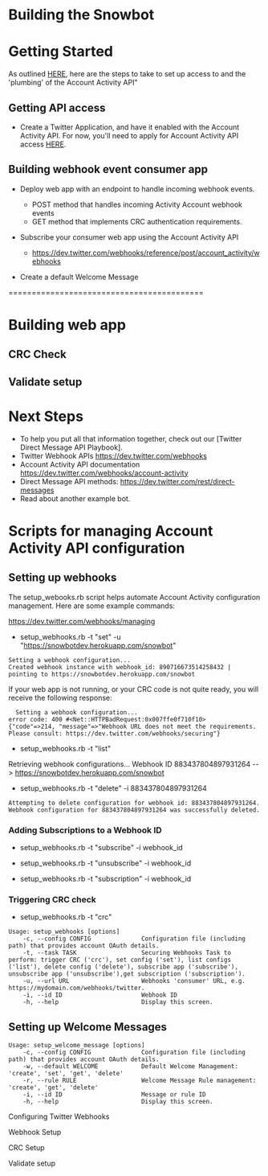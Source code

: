 # Building the Snowbot

# Getting Started

As outlined [HERE](https://dev.twitter.com/webhooks/getting-started), here are the steps to take to set up access to and the 'plumbing' of the Account Activity API"


## Getting API access
+ Create a Twitter Application, and have it enabled with the Account Activity API. For now, you'll need to apply for Account Activity API access [HERE](https://gnipinc.formstack.com/forms/account_activity_api_configuration_request_form).

## Building webhook event consumer app
+ Deploy web app with an endpoint to handle incoming webhook events.
  + POST method that handles incoming Activity Account webhook events
  + GET method that implements CRC authentication requirements.
 
+ Subscribe your consumer web app using the Account Activity API
  + https://dev.twitter.com/webhooks/reference/post/account_activity/webhooks



+ Create a default Welcome Message 



==========================================

# Building web app

## CRC Check

## Validate setup

# Next Steps
+ To help you put all that information together, check out our [Twitter Direct Message API Playbook].
+ Twitter Webhook APIs https://dev.twitter.com/webhooks
+ Account Activity API documentation https://dev.twitter.com/webhooks/account-activity
+ Direct Message API methods: https://dev.twitter.com/rest/direct-messages
+ Read about another example bot. 



# Scripts for managing Account Activity API configuration


## Setting up webhooks

The setup_webooks.rb script helps automate Account Activity configuration management. Here are some example commands:

https://dev.twitter.com/webhooks/managing

  + setup_webhooks.rb -t "set" -u "https://snowbotdev.herokuapp.com/snowbot"
  
```
Setting a webhook configuration...
Created webhook instance with webhook_id: 890716673514258432 | pointing to https://snowbotdev.herokuapp.com/snowbot
```
  
If your web app is not running, or your CRC code is not quite ready, you will receive the following response:  
  
```
  Setting a webhook configuration...
error code: 400 #<Net::HTTPBadRequest:0x007ffe0f710f10>
{"code"=>214, "message"=>"Webhook URL does not meet the requirements. Please consult: https://dev.twitter.com/webhooks/securing"}
```  


  + setup_webhooks.rb -t "list"

Retrieving webhook configurations...
Webhook ID 883437804897931264 --> https://snowbotdev.herokuapp.com/snowbot

  + setup_webhooks.rb -t "delete" -i 883437804897931264 
  
```
Attempting to delete configuration for webhook id: 883437804897931264.
Webhook configuration for 883437804897931264 was successfully deleted.
```


### Adding Subscriptions to a Webhook ID

  + setup_webhooks.rb -t "subscribe" -i webhook_id

  + setup_webhooks.rb -t "unsubscribe" -i webhook_id

  + setup_webhooks.rb -t "subscription" -i webhook_id

### Triggering CRC check 

  + setup_webhooks.rb -t "crc"


```
Usage: setup_webhooks [options]
    -c, --config CONFIG              Configuration file (including path) that provides account OAuth details. 
    -t, --task TASK                  Securing Webhooks Task to perform: trigger CRC ('crc'), set config ('set'), list configs ('list'), delete config ('delete'), subscribe app ('subscribe'), unsubscribe app ('unsubscribe'),get subscription ('subscription').
    -u, --url URL                    Webhooks 'consumer' URL, e.g. https://mydomain.com/webhooks/twitter.
    -i, --id ID                      Webhook ID
    -h, --help                       Display this screen.  
```



## Setting up Welcome Messages

```
Usage: setup_welcome_message [options]
    -c, --config CONFIG              Configuration file (including path) that provides account OAuth details. 
    -w, --default WELCOME            Default Welcome Management: 'create', 'set', 'get', 'delete'
    -r, --rule RULE                  Welcome Message Rule management: 'create', 'get', 'delete'
    -i, --id ID                      Message or rule ID
    -h, --help                       Display this screen.
```








Configuring Twitter Webhooks


Webhook Setup

CRC Setup

Validate setup
